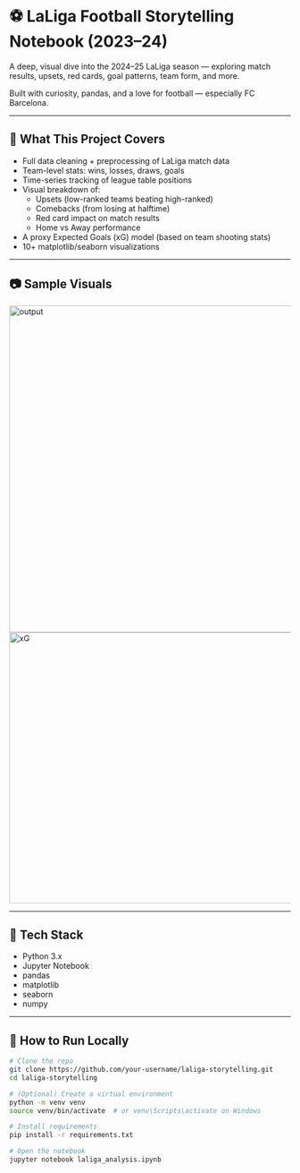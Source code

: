 # ⚽ LaLiga Football Storytelling Notebook (2023–24)

A deep, visual dive into the 2024–25 LaLiga season — exploring match results, upsets, red cards, goal patterns, team form, and more.

Built with curiosity, pandas, and a love for football — especially FC Barcelona.

---

## 📌 What This Project Covers

- Full data cleaning + preprocessing of LaLiga match data
- Team-level stats: wins, losses, draws, goals
- Time-series tracking of league table positions
- Visual breakdown of:
  - Upsets (low-ranked teams beating high-ranked)
  - Comebacks (from losing at halftime)
  - Red card impact on match results
  - Home vs Away performance
- A proxy Expected Goals (xG) model (based on team shooting stats)
- 10+ matplotlib/seaborn visualizations

---

## 📷 Sample Visuals
<img width="1184" height="584" alt="output" src="https://github.com/user-attachments/assets/d2c82246-1e73-4265-8fa1-a6099e3cb55e" />
<img width="980" height="484" alt="xG" src="https://github.com/user-attachments/assets/c410c0dc-8ba5-4b78-bc9e-bdd4c652bb60" />


---

## 🧠 Tech Stack

- Python 3.x  
- Jupyter Notebook  
- pandas  
- matplotlib  
- seaborn  
- numpy  

---

## 🔧 How to Run Locally

```bash
# Clone the repo
git clone https://github.com/your-username/laliga-storytelling.git
cd laliga-storytelling

# (Optional) Create a virtual environment
python -m venv venv
source venv/bin/activate  # or venv\Scripts\activate on Windows

# Install requirements
pip install -r requirements.txt

# Open the notebook
jupyter notebook laliga_analysis.ipynb
